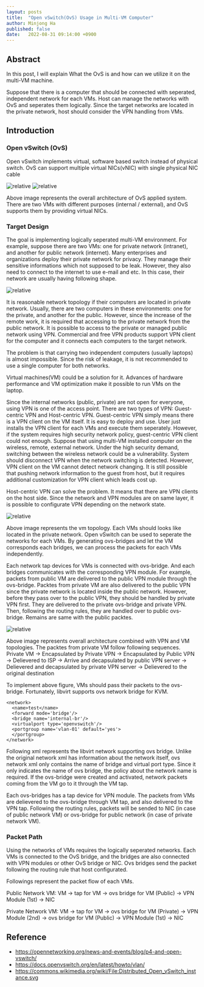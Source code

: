 ```yaml
---
layout: posts
title:  "Open vSwitch(OvS) Usage in Multi-VM Computer"
author: Minjong Ha
published: false
date:   2022-08-31 09:14:00 +0900
---
```



## Abstract

In this post, I will explain What the OvS is and how can we utilize it on the multi-VM machine.

Suppose that there is a computer that should be connected with seperated, independent network for each VMs.
Host can manage the networks with OvS and seperates them logically.
Since the target networks are located in the private network, host should consider the VPN handling from VMs.


## Introduction

### Open vSwitch (OvS)

Open vSwitch implements virtual, software based switch instead of physical switch.
OvS can support multiple virtual NICs(vNIC) with single physical NIC cable

<!---OvS example image --->
<img data-action="zoom" src='{{ "../assets/images/posts/2022-08-31-ovs-vpn/ovs_example_1.png" | relative_url }}' alt='relative'>
<img data-action="zoom" src='{{ "../assets/images/posts/2022-08-31-ovs-vpn/ovs_example_2.png" | relative_url }}' alt='relative'>

Above image represents the overall architecture of OvS applied system.
There are two VMs with different purposes (internal / external), and OvS supports them by providing virtual NICs.

### Target Design

The goal is implementing logically seperated multi-VM environment.
For example, suppose there are two VMs: one for private network (intranet), and another for public network (internet).
Many enterprises and organizations deploy their private network for privacy.
They manage their sensitive informations which not supposed to be leak.
However, they also need to connect to the internet to use e-mail and etc.
In this case, their network are usually having following shape.

<!---VPN Environment image--->
<img data-action="zoom" src='{{ "../assets/images/posts/2022-08-31-ovs-vpn/vpn_topology.png" | relative_url }}' alt='relative'>

It is reasonable network topology if their computers are located in private network.
Usually, there are two computers in these environments: one for the private, and another for the public.
However, since the increase of the remote work, it is required that accessing to the private network from the public network.
It is possible to access to the private or managed public network using VPN.
Commercial and free VPN products support VPN client for the computer and it connects each computers to the target network.

The problem is that carrying two independent computers (usually laptops) is almost impossible.
Since the risk of leakage, it is not recommended to use a single computer for both networks.

Virtual machines(VM) could be a solution for it.
Advances of hardware performance and VM optimization make it possible to run VMs on the laptop.


Since the internal networks (public, private) are not open for everyone, using VPN is one of the access point.
There are two types of VPN: Guest-centric VPN and Host-centric VPN.
Guest-centric VPN simply means there is a VPN client on the VM itself.
It is easy to deploy and use.
User just installs the VPN client for each VMs and execute them seperately.
However, if the system requires high security network policy, guest-centric VPN client could not enough.
Suppose that using multi-VM installed computer on the wireless, remote, external network.
Under the high security demand, switching between the wireless network could be a vulnerability.
System should disconnect VPN when the network switching is detected.
However, VPN client on the VM cannot detect network changing.
It is still possible that pushing network information to the guest from host, but it requires additional customization for VPN client which leads cost up.

Host-centric VPN can solve the problem.
It means that there are VPN clients on the host side.
Since the network and VPN modules are on same layer, it is possible to configurate VPN depending on the network state.

<!--- vm-vm model network topology --->
<img data-action="zoom" src='{{ "../assets/images/posts/2022-08-31-ovs-vpn/vm_topology.png" | relative_url }}' alt='relative'>

Above image represents the vm topology.
Each VMs should looks like located in the private network.
Open vSwitch can be used to seperate the networks for each VMs.
By generating ovs-bridges and let the VM corresponds each bridges, we can process the packets for each VMs independently.

Each network tap devices for VMs is connected with ovs-bridge.
And each bridges communicates with the corresponding VPN module.
For example, packets from public VM are delivered to the public VPN module through the ovs-bridge.
Packtes from private VM are also delivered to the public VPN since the private network is located inside the public network.
However, before they pass over to the public VPN, they should be handled by private VPN first.
They are delivered to the private ovs-bridge and private VPN.
Then, following the routing rules, they are handled over to public ovs-bridge.
Remains are same with the public packtes.

<img data-action="zoom" src='{{ "../assets/images/posts/2022-08-31-ovs-vpn/overall_topology.png" | relative_url }}' alt='relative'>

Above image represents overall architecture combined with VPN and VM topologies.
The packtes from private VM follow following sequences.
Private VM -> Encapsulated by Private VPN -> Encapsulated by Public VPN -> Delievered to ISP -> Arrive and decapsulated by public VPN server -> Delievered and decapsulated by private VPN server -> Delievered to the original destination

To implement above figure, VMs should pass their packets to the ovs-bridge.
Fortunately, libvirt supports ovs network bridge for KVM.

```
<network>
  <name>test</name>
  <forward mode='bridge'/>
  <bridge name='internal-br'/>
  <virtualport type='openvswitch'/>
  <portgroup name='vlan-01' default='yes'>
  </portgroup>
</network>
```

Following xml represents the libvirt network supporting ovs bridge.
Unlike the original network xml has information about the network itself, ovs network xml only contains the name of bridge and virtual port type.
Since it only indicates the name of ovs bridge, the policy about the network name is required.
If the ovs-bridge were created and activated, network packets coming from the VM go to it through the VM tap.

Each ovs-bridges has a tap device for VPN module.
The packets from VMs are delievered to the ovs-bridge through VM tap, and also delivered to the VPN tap.
Following the routing rules, packets will be sended to NIC (in case of public network VM) or ovs-bridge for public network (in case of private network VM).


### Packet Path

Using the networks of VMs requires the logically seperated networks.
Each VMs is connected to the OvS bridge, and the bridges are also connected with VPN modules or other OvS bridge or NIC.
Ovs bridges send the packet following the routing rule that host configurated.

Followings represent the packet flow of each VMs.

Public Network VM: VM -> tap for VM -> ovs bridge for VM (Public) -> VPN Module (1st) -> NIC

Private Network VM: VM -> tap for VM -> ovs bridge for VM (Private) -> VPN Module (2nd) -> ovs bridge for VM (Public) -> VPN Module (1st) -> NIC




## Reference

* https://opennetworking.org/news-and-events/blog/p4-and-open-vswitch/
* https://docs.openvswitch.org/en/latest/howto/vlan/
* https://commons.wikimedia.org/wiki/File:Distributed_Open_vSwitch_instance.svg

